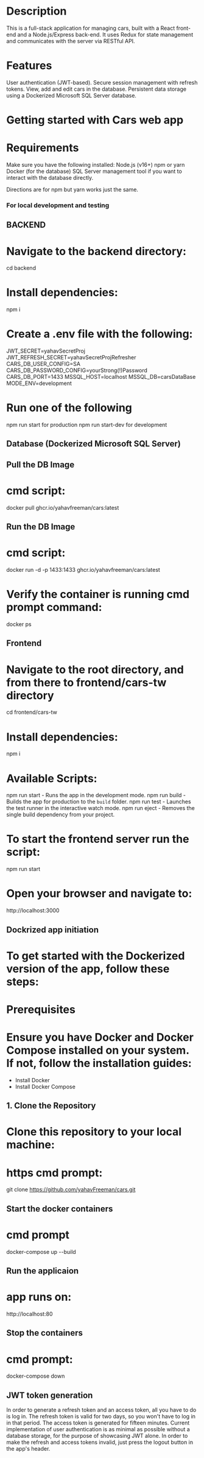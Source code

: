 # Description
This is a full-stack application for managing cars, built with a React front-end and a Node.js/Express back-end. It uses Redux for state management and communicates with the server via RESTful API.

# Features
User authentication (JWT-based).
Secure session management with refresh tokens.
View, add and edit cars in the database.
Persistent data storage using a Dockerized Microsoft SQL Server database.

# Getting started with Cars web app

# Requirements
Make sure you have the following installed:
Node.js (v16+)
npm or yarn
Docker (for the database)
SQL Server management tool if you want to interact with the database directly.

Directions are for npm but yarn works just the same.

### For local development and testing 
## BACKEND

# Navigate to the backend directory: 
cd backend

# Install dependencies: 
npm i

# Create a .env file with the following:
JWT_SECRET=yahavSecretProj
JWT_REFRESH_SECRET=yahavSecretProjRefresher
CARS_DB_USER_CONFIG=SA
CARS_DB_PASSWORD_CONFIG=yourStrong(!)Password
CARS_DB_PORT=1433
MSSQL_HOST=localhost
MSSQL_DB=carsDataBase
MODE_ENV=development

# Run one of the following 
npm run start for production
npm run start-dev for development

## Database (Dockerized Microsoft SQL Server)

## Pull the DB Image
# cmd script:
docker pull ghcr.io/yahavfreeman/cars:latest

## Run the DB Image
# cmd script:
docker run -d -p 1433:1433 ghcr.io/yahavfreeman/cars:latest 

# Verify the container is running cmd prompt command:

docker ps

## Frontend
# Navigate to the root directory, and from there to frontend/cars-tw directory
cd frontend/cars-tw

# Install dependencies: 
npm i

# Available Scripts:
npm run start - Runs the app in the development mode.
npm run build - Builds the app for production to the `build` folder.
npm run test -  Launches the test runner in the interactive watch mode.
npm run eject - Removes the single build dependency from your project.

# To start the frontend server run the script:
npm run start

# Open your browser and navigate to:
http://localhost:3000 

## Dockrized app initiation

# To get started with the Dockerized version of the app, follow these steps:

# Prerequisites

# Ensure you have Docker and Docker Compose installed on your system. If not, follow the installation guides:

- Install Docker
- Install Docker Compose

## 1. Clone the Repository

# Clone this repository to your local machine:

# https cmd prompt: 
git clone https://github.com/yahavFreeman/cars.git

## Start the docker containers

# cmd prompt
docker-compose up --build

## Run the applicaion

# app runs on:
http://localhost:80

## Stop the containers

# cmd prompt:
docker-compose down




## JWT token generation
In order to generate a refresh token and an access token, all you have to do is log in.
The refresh token is valid for two days, so you won't have to log in in that period.
The access token is generated for fifteen minutes.
Current implementation of user authentication is as minimal as possible without a database storage, for the purpose of showcasing JWT alone.
In order to make the refresh and access tokens invalid, just press the logout button in the app's header.
